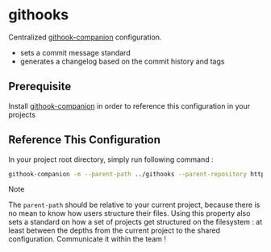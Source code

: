 githooks
====

Centralized [githook-companion](https://github.com/ylallemant/githook-companion) configuration.

- sets a commit message standard
- generates a changelog based on the commit history and tags

## Prerequisite

Install [githook-companion](https://github.com/ylallemant/githook-companion?tab=readme-ov-file#installation) in order to reference this configuration in your projects

## Reference This Configuration

In your project root directory, simply run following command :

```bash
githook-companion -m --parent-path ../githooks --parent-repository https://github.com/ylallemant/githooks
```

> [!NOTE]
> The `parent-path` should be relative to your current project, because there is no mean to know how users structure their files.
> Using this property also sets a standard on how a set of projects get structured on the filesystem : at least between the depths from the current project to the shared configuration.
> Communicate it within the team !
